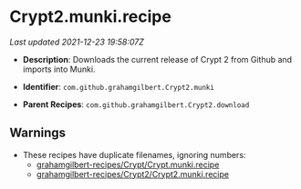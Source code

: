 # Crypt2.munki.recipe

_Last updated 2021-12-23 19:58:07Z_

- **Description**: Downloads the current release of Crypt 2 from Github and imports into Munki.


- **Identifier**: `com.github.grahamgilbert.Crypt2.munki`

- **Parent Recipes**: `com.github.grahamgilbert.Crypt2.download`

## Warnings

- These recipes have duplicate filenames, ignoring numbers:
    - [grahamgilbert-recipes/Crypt/Crypt.munki.recipe](/autopkg-dupe-tracker/grahamgilbert-recipes/Crypt/Crypt.munki.recipe)
    - [grahamgilbert-recipes/Crypt2/Crypt2.munki.recipe](/autopkg-dupe-tracker/grahamgilbert-recipes/Crypt2/Crypt2.munki.recipe)